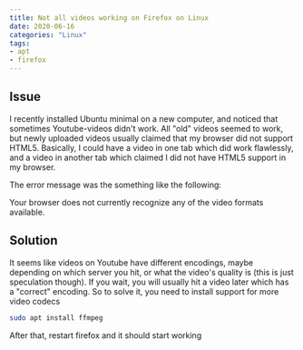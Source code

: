 ```yaml
---
title: Not all videos working on Firefox on Linux
date: 2020-06-16
categories: "Linux"
tags:
- apt
- firefox
---
```


## Issue
I recently installed Ubuntu minimal on a new computer, and noticed that sometimes Youtube-videos didn't work. All "old" videos seemed to work, but newly uploaded videos usually claimed that my browser did not support HTML5. Basically, I could have a video in one tab which did work flawlessly, and a video in another tab which claimed I did not have HTML5 support in my browser.

The error message was the something like the following:

  Your browser does not currently recognize any of the video formats available.

## Solution
It seems like videos on Youtube have different encodings, maybe depending on which server you hit, or what the video's quality is (this is just speculation though). If you wait, you will usually hit a video later which has a "correct" encoding. So to solve it, you need to install support for more video codecs

```bash
sudo apt install ffmpeg
```

After that, restart firefox and it should start working
